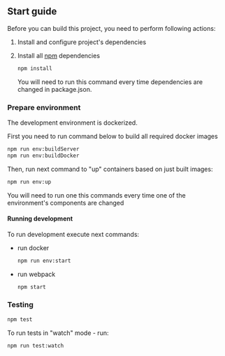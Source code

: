 ## Start guide
Before you can build this project, you need to perform following actions:
1. Install and configure project's dependencies
    
2. Install all [npm](https://www.npmjs.com/) dependencies
    
    ```bash
    npm install
    ```
    You will need to run this command every time dependencies are changed in package.json.

### Prepare environment

The development environment is dockerized.

First you need to run command below to build all required docker images

```bash
npm run env:buildServer
npm run env:buildDocker
```

Then, run next command to "up" containers based on just built images:

```bash
npm run env:up
```

You will need to run one this commands every time one of the environment's components are changed

#### Running development
To run development execute next commands:

* run docker
    ```bash
    npm run env:start
    ```
    
* run webpack
    ```bash
    npm start
    ```

### Testing
```bash
npm test
```

To run tests in "watch" mode - run:
```bush
npm run test:watch
```
